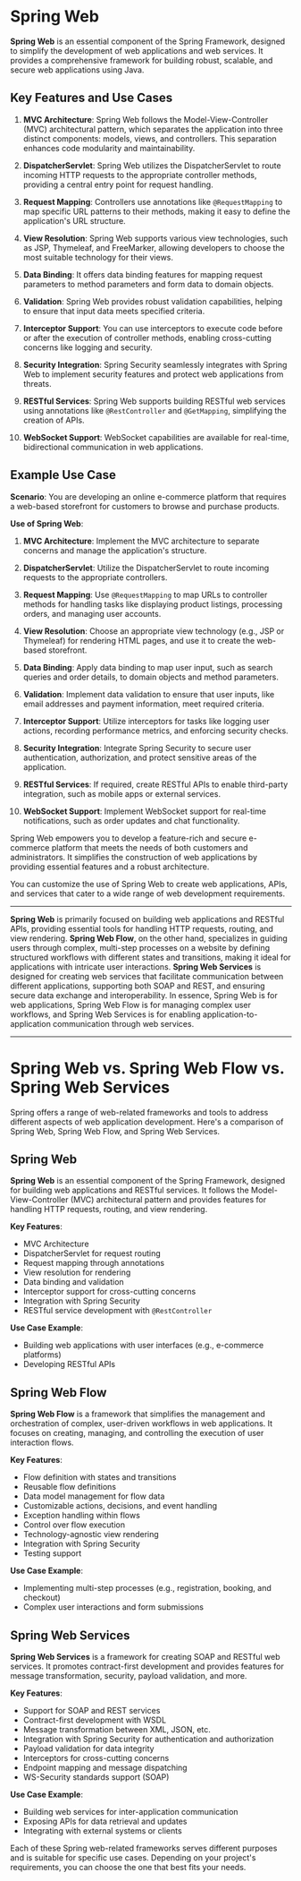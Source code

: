 # Spring Web

**Spring Web** is an essential component of the Spring Framework, designed to simplify the development of web applications and web services. It provides a comprehensive framework for building robust, scalable, and secure web applications using Java.

## Key Features and Use Cases

1. **MVC Architecture**: Spring Web follows the Model-View-Controller (MVC) architectural pattern, which separates the application into three distinct components: models, views, and controllers. This separation enhances code modularity and maintainability.

2. **DispatcherServlet**: Spring Web utilizes the DispatcherServlet to route incoming HTTP requests to the appropriate controller methods, providing a central entry point for request handling.

3. **Request Mapping**: Controllers use annotations like `@RequestMapping` to map specific URL patterns to their methods, making it easy to define the application's URL structure.

4. **View Resolution**: Spring Web supports various view technologies, such as JSP, Thymeleaf, and FreeMarker, allowing developers to choose the most suitable technology for their views.

5. **Data Binding**: It offers data binding features for mapping request parameters to method parameters and form data to domain objects.

6. **Validation**: Spring Web provides robust validation capabilities, helping to ensure that input data meets specified criteria.

7. **Interceptor Support**: You can use interceptors to execute code before or after the execution of controller methods, enabling cross-cutting concerns like logging and security.

8. **Security Integration**: Spring Security seamlessly integrates with Spring Web to implement security features and protect web applications from threats.

9. **RESTful Services**: Spring Web supports building RESTful web services using annotations like `@RestController` and `@GetMapping`, simplifying the creation of APIs.

10. **WebSocket Support**: WebSocket capabilities are available for real-time, bidirectional communication in web applications.

## Example Use Case

**Scenario**: You are developing an online e-commerce platform that requires a web-based storefront for customers to browse and purchase products.

**Use of Spring Web**:

1. **MVC Architecture**: Implement the MVC architecture to separate concerns and manage the application's structure.

2. **DispatcherServlet**: Utilize the DispatcherServlet to route incoming requests to the appropriate controllers.

3. **Request Mapping**: Use `@RequestMapping` to map URLs to controller methods for handling tasks like displaying product listings, processing orders, and managing user accounts.

4. **View Resolution**: Choose an appropriate view technology (e.g., JSP or Thymeleaf) for rendering HTML pages, and use it to create the web-based storefront.

5. **Data Binding**: Apply data binding to map user input, such as search queries and order details, to domain objects and method parameters.

6. **Validation**: Implement data validation to ensure that user inputs, like email addresses and payment information, meet required criteria.

7. **Interceptor Support**: Utilize interceptors for tasks like logging user actions, recording performance metrics, and enforcing security checks.

8. **Security Integration**: Integrate Spring Security to secure user authentication, authorization, and protect sensitive areas of the application.

9. **RESTful Services**: If required, create RESTful APIs to enable third-party integration, such as mobile apps or external services.

10. **WebSocket Support**: Implement WebSocket support for real-time notifications, such as order updates and chat functionality.

Spring Web empowers you to develop a feature-rich and secure e-commerce platform that meets the needs of both customers and administrators. It simplifies the construction of web applications by providing essential features and a robust architecture.

You can customize the use of Spring Web to create web applications, APIs, and services that cater to a wide range of web development requirements.

--------------------------------------------------------------------------------

**Spring Web** is primarily focused on building web applications and RESTful APIs, providing essential tools for handling HTTP requests, routing, and view rendering. **Spring Web Flow**, on the other hand, specializes in guiding users through complex, multi-step processes on a website by defining structured workflows with different states and transitions, making it ideal for applications with intricate user interactions. **Spring Web Services** is designed for creating web services that facilitate communication between different applications, supporting both SOAP and REST, and ensuring secure data exchange and interoperability. In essence, Spring Web is for web applications, Spring Web Flow is for managing complex user workflows, and Spring Web Services is for enabling application-to-application communication through web services.

--------------------------------------------------------------------------------

# Spring Web vs. Spring Web Flow vs. Spring Web Services

Spring offers a range of web-related frameworks and tools to address different aspects of web application development. Here's a comparison of Spring Web, Spring Web Flow, and Spring Web Services.

## Spring Web

**Spring Web** is an essential component of the Spring Framework, designed for building web applications and RESTful services. It follows the Model-View-Controller (MVC) architectural pattern and provides features for handling HTTP requests, routing, and view rendering.

**Key Features**:
- MVC Architecture
- DispatcherServlet for request routing
- Request mapping through annotations
- View resolution for rendering
- Data binding and validation
- Interceptor support for cross-cutting concerns
- Integration with Spring Security
- RESTful service development with `@RestController`

**Use Case Example**:
- Building web applications with user interfaces (e.g., e-commerce platforms)
- Developing RESTful APIs

## Spring Web Flow

**Spring Web Flow** is a framework that simplifies the management and orchestration of complex, user-driven workflows in web applications. It focuses on creating, managing, and controlling the execution of user interaction flows.

**Key Features**:
- Flow definition with states and transitions
- Reusable flow definitions
- Data model management for flow data
- Customizable actions, decisions, and event handling
- Exception handling within flows
- Control over flow execution
- Technology-agnostic view rendering
- Integration with Spring Security
- Testing support

**Use Case Example**:
- Implementing multi-step processes (e.g., registration, booking, and checkout)
- Complex user interactions and form submissions

## Spring Web Services

**Spring Web Services** is a framework for creating SOAP and RESTful web services. It promotes contract-first development and provides features for message transformation, security, payload validation, and more.

**Key Features**:
- Support for SOAP and REST services
- Contract-first development with WSDL
- Message transformation between XML, JSON, etc.
- Integration with Spring Security for authentication and authorization
- Payload validation for data integrity
- Interceptors for cross-cutting concerns
- Endpoint mapping and message dispatching
- WS-Security standards support (SOAP)

**Use Case Example**:
- Building web services for inter-application communication
- Exposing APIs for data retrieval and updates
- Integrating with external systems or clients

Each of these Spring web-related frameworks serves different purposes and is suitable for specific use cases. Depending on your project's requirements, you can choose the one that best fits your needs.

